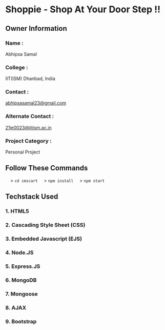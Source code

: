 # Shoppie - Shop At Your Door Step !!
<Add Desc> 

## Owner Information 
### Name : 
Abhipsa Samal
### College : 
IIT(ISM) Dhanbad, India 
### Contact : 
abhipsasamal23@gmail.com
### Alternate Contact : 
21je0023@iitism.ac.in
### Project Category : 
Personal Project


## Follow These Commands 
  &nbsp;&nbsp;&nbsp;&nbsp;> <code>cd cmscart</code>
&nbsp;&nbsp;&nbsp;&nbsp;> <code>npm install</code>
&nbsp;&nbsp;&nbsp;&nbsp;> <code>npm start</code>       

## Techstack Used
### 1. HTML5
### 2. Cascading Style Sheet (CSS)
### 3. Embedded Javascript (EJS)
### 4. Node.JS
### 5. Express.JS
### 6. MongoDB
### 7. Mongoose
### 8. AJAX
### 9. Bootstrap
